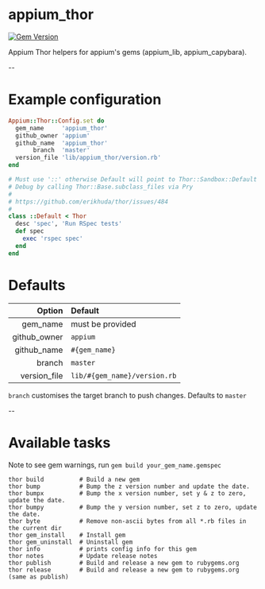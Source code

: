 # appium_thor

[![Gem Version](https://badge.fury.io/rb/appium_thor.svg)](https://rubygems.org/gems/appium_thor)


Appium Thor helpers for appium's gems (appium_lib, appium_capybara).

--

# Example configuration

```ruby
Appium::Thor::Config.set do
  gem_name     'appium_thor'
  github_owner 'appium'
  github_name  'appium_thor'
       branch  'master'
  version_file 'lib/appium_thor/version.rb'
end

# Must use '::' otherwise Default will point to Thor::Sandbox::Default
# Debug by calling Thor::Base.subclass_files via Pry
#
# https://github.com/erikhuda/thor/issues/484
#
class ::Default < Thor
  desc 'spec', 'Run RSpec tests'
  def spec
    exec 'rspec spec'
  end
end
```

# Defaults

|Option | Default|
|---:|:---|
|gem_name     | must be provided|
|github_owner | `appium`|
|github_name  | `#{gem_name}`|
|branch       | `master`|
|version_file | `lib/#{gem_name}/version.rb`|

`branch` customises the target branch to push changes.
Defaults to `master`

--

# Available tasks

Note to see gem warnings, run `gem build your_gem_name.gemspec`

```
thor build          # Build a new gem
thor bump           # Bump the z version number and update the date.
thor bumpx          # Bump the x version number, set y & z to zero, update the date.
thor bumpy          # Bump the y version number, set z to zero, update the date.
thor byte           # Remove non-ascii bytes from all *.rb files in the current dir
thor gem_install    # Install gem
thor gem_uninstall  # Uninstall gem
thor info           # prints config info for this gem
thor notes          # Update release notes
thor publish        # Build and release a new gem to rubygems.org
thor release        # Build and release a new gem to rubygems.org (same as publish)
```
